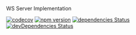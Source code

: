 WS Server Implementation

[![codecov](https://codecov.io/gh/manniwatch/manniwatch/branch/master/graph/badge.svg?flag=WsServer)](https://codecov.io/gh/manniwatch/manniwatch/manniwatch/master/packages/ws-server) [![npm version](https://badge.fury.io/js/%40manniwatch%2Fws-server.svg)](https://badge.fury.io/js/%40manniwatch%2Fws-server) [![dependencies Status](https://david-dm.org/manniwatch/manniwatch/status.svg?path=packages/ws-server)](https://david-dm.org/manniwatch/manniwatch?path=packages/ws-server) [![devDependencies Status](https://david-dm.org/manniwatch/manniwatch/dev-status.svg?path=packages/ws-server)](https://david-dm.org/manniwatch/manniwatch?path=packages/ws-server&type=dev)
